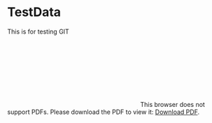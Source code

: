 # TestData
This is for testing GIT




<object data="https://github.com/vnikesh/TestData/blob/master/Ganchatt%20draft.pdf" type="application/pdf" width="700px" height="700px">
    <embed src="http://yoursite.com/the.pdf">
        This browser does not support PDFs. Please download the PDF to view it: <a href="https://github.com/vnikesh/TestData/blob/master/Ganchatt%20draft.pdf">Download PDF</a>.</p>
    </embed>
</object>
